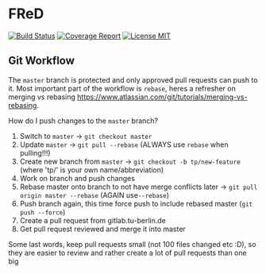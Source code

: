 # FReD 

[![Build Status](https://gitlab.tu-berlin.de/mcc-fred/fred/ci/badges/master/build.svg)](https://gitlab.tu-berlin.de/mcc-fred/fred/commits/master)
[![Coverage Report](https://gitlab.tu-berlin.de/mcc-fred/fred/ci/badges/master/coverage.svg)](https://gitlab.tu-berlin.de/mcc-fred/fred/commits/master)
[![License MIT](https://img.shields.io/badge/License-MIT-brightgreen.svg)](https://img.shields.io/badge/License-MIT-brightgreen.svg)

## Git Workflow

The `master` branch is protected and only approved pull requests can push to it. Most important part of
the workflow is `rebase`, heres a refresher on merging vs rebasing https://www.atlassian.com/git/tutorials/merging-vs-rebasing.

How do I push changes to the `master` branch?

1.  Switch to `master` -> `git checkout master`
2.  Update `master` -> `git pull --rebase` (ALWAYS use `rebase` when pulling!!!)
3.  Create new branch from `master` -> `git checkout -b tp/new-feature` (where 'tp/' is your own name/abbreviation)
4.  Work on branch and push changes
5.  Rebase master onto branch to not have merge conflicts later -> `git pull origin master --rebase` (AGAIN use`--rebase`)
6.  Push branch again, this time force push to include rebased master (`git push --force`)
7.  Create a pull request from gitlab.tu-berlin.de
8.  Get pull request reviewed and merge it into master

Some last words, keep pull requests small (not 100 files changed etc :D), so they are easier to review and rather create a lot of pull requests than one big